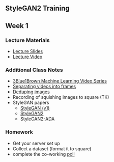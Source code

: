 ## StyleGAN2 Training

## Week 1

### Lecture Materials
- [Lecture Slides](https://docs.google.com/presentation/d/1fU_vonwmaqH4iBJZo6CfqXZ4aJQz02IVIfIrCyM_Ua0/edit?usp=sharing)
- [Lecture Video](https://youtu.be/DVXX0tmVyco)

### Additional Class Notes
- [3Blue1Brown Machine Learning Video Series](https://www.youtube.com/playlist?list=PLZHQObOWTQDNU6R1_67000Dx_ZCJB-3pi)
- [Separating videos into frames](https://www.youtube.com/watch?v=ck11jOVYlIw)
- [Deduping images](https://www.youtube.com/watch?v=KsIauWHwZFs)
- Recording of squishing images to square (TK)
- StyleGAN papers
  - [StyleGAN (v1)](https://arxiv.org/abs/1812.04948)
  - [StyleGAN2](https://arxiv.org/pdf/1912.04958.pdf)
  - [StyleGAN2-ADA](https://arxiv.org/pdf/2006.06676.pdf)

### Homework
- Get your server set up
- Collect a dataset (format it to square)
- complete the co-working [poll](http://whenisgood.net/jsimqxp)
